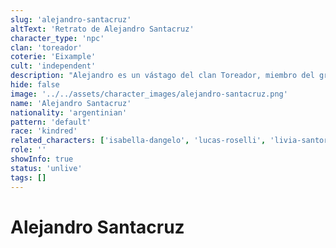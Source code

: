 ```yaml
---
slug: 'alejandro-santacruz'
altText: 'Retrato de Alejandro Santacruz'
character_type: 'npc'
clan: 'toreador'
coterie: 'Eixample'
cult: 'independent'
description: "Alejandro es un vástago del clan Toreador, miembro del grupo independiente liderado por Isabella D'Angelo. Es un joven de ojos castaños y piel morena, por su acento se puede deducir que es argentino."
hide: false
image: '../../assets/character_images/alejandro-santacruz.png'
name: 'Alejandro Santacruz'
nationality: 'argentinian'
pattern: 'default'
race: 'kindred'
related_characters: ['isabella-dangelo', 'lucas-roselli', 'livia-santoro', 'marco-requena']
role: ''
showInfo: true
status: 'unlive'
tags: []
---
```


# Alejandro Santacruz
